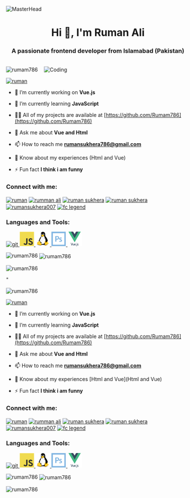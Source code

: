 ![MasterHead](https://giffiles.alphacoders.com/120/120237.gif)
<h1 align="center">Hi 👋, I'm Ruman Ali</h1>
<h3 align="center">A passionate frontend developer from Islamabad (Pakistan)</h3><br>
<img align="right" alt="Coding" width="400" src="https://cdn.dribbble.com/users/50886/screenshots/2710024/coding.gif"

<p align="left"> <img src="https://komarev.com/ghpvc/?username=rumam786&label=Profile%20views&color=0e75b6&style=flat" alt="rumam786" /> </p>

<p align="left"> <a href="https://twitter.com/ruman" target="blank"><img src="https://img.shields.io/twitter/follow/ruman?logo=twitter&style=for-the-badge" alt="ruman" /></a> </p>

- 🔭 I’m currently working on **Vue.js**

- 🌱 I’m currently learning **JavaScript**

- 👨‍💻 All of my projects are available at [https://github.com/Rumam786](https://github.com/Rumam786)

- 💬 Ask me about **Vue and Html**

- 📫 How to reach me **rumansukhera786@gmail.com**

- 📄 Know about my experiences (Html and Vue)

- ⚡ Fun fact **I think i am funny**

<h3 align="left">Connect with me:</h3>
<p align="left">
<a href="https://twitter.com/ruman" target="blank"><img align="center" src="https://raw.githubusercontent.com/rahuldkjain/github-profile-readme-generator/master/src/images/icons/Social/twitter.svg" alt="ruman" height="30" width="40" /></a>
<a href="https://linkedin.com/in/rumman ali" target="blank"><img align="center" src="https://raw.githubusercontent.com/rahuldkjain/github-profile-readme-generator/master/src/images/icons/Social/linked-in-alt.svg" alt="rumman ali" height="30" width="40" /></a>
<a href="https://stackoverflow.com/users/ruman sukhera" target="blank"><img align="center" src="https://raw.githubusercontent.com/rahuldkjain/github-profile-readme-generator/master/src/images/icons/Social/stack-overflow.svg" alt="ruman sukhera" height="30" width="40" /></a>
<a href="https://fb.com/ruman sukhera" target="blank"><img align="center" src="https://raw.githubusercontent.com/rahuldkjain/github-profile-readme-generator/master/src/images/icons/Social/facebook.svg" alt="ruman sukhera" height="30" width="40" /></a>
<a href="https://instagram.com/rumansukhera007" target="blank"><img align="center" src="https://raw.githubusercontent.com/rahuldkjain/github-profile-readme-generator/master/src/images/icons/Social/instagram.svg" alt="rumansukhera007" height="30" width="40" /></a>
<a href="https://www.youtube.com/c/fc legend" target="blank"><img align="center" src="https://raw.githubusercontent.com/rahuldkjain/github-profile-readme-generator/master/src/images/icons/Social/youtube.svg" alt="fc legend" height="30" width="40" /></a>
</p>

<h3 align="left">Languages and Tools:</h3>
<p align="left"> <a href="https://git-scm.com/" target="_blank" rel="noreferrer"> <img src="https://www.vectorlogo.zone/logos/git-scm/git-scm-icon.svg" alt="git" width="40" height="40"/> </a> <a href="https://developer.mozilla.org/en-US/docs/Web/JavaScript" target="_blank" rel="noreferrer"> <img src="https://raw.githubusercontent.com/devicons/devicon/master/icons/javascript/javascript-original.svg" alt="javascript" width="40" height="40"/> </a> <a href="https://www.linux.org/" target="_blank" rel="noreferrer"> <img src="https://raw.githubusercontent.com/devicons/devicon/master/icons/linux/linux-original.svg" alt="linux" width="40" height="40"/> </a> <a href="https://www.photoshop.com/en" target="_blank" rel="noreferrer"> <img src="https://raw.githubusercontent.com/devicons/devicon/master/icons/photoshop/photoshop-line.svg" alt="photoshop" width="40" height="40"/> </a> <a href="https://vuejs.org/" target="_blank" rel="noreferrer"> <img src="https://raw.githubusercontent.com/devicons/devicon/master/icons/vuejs/vuejs-original-wordmark.svg" alt="vuejs" width="40" height="40"/> </a> </p>

<p><img align="left" src="https://github-readme-stats.vercel.app/api/top-langs?username=rumam786&show_icons=true&locale=en&layout=compact" alt="rumam786" /></p>

<p>&nbsp;<img align="center" src="https://github-readme-stats.vercel.app/api?username=rumam786&show_icons=true&locale=en" alt="rumam786" /></p>

<p><img align="center" src="https://github-readme-streak-stats.herokuapp.com/?user=rumam786&" alt="rumam786" /></p>
"

<p align="left"> <img src="https://komarev.com/ghpvc/?username=rumam786&label=Profile%20views&color=0e75b6&style=flat" alt="rumam786" /> </p>

<p align="left"> <a href="https://twitter.com/ruman" target="blank"><img src="https://img.shields.io/twitter/follow/ruman?logo=twitter&style=for-the-badge" alt="ruman" /></a> </p>

- 🔭 I’m currently working on **Vue.js**

- 🌱 I’m currently learning **JavaScript**

- 👨‍💻 All of my projects are available at [https://github.com/Rumam786](https://github.com/Rumam786)

- 💬 Ask me about **Vue and Html**

- 📫 How to reach me **rumansukhera786@gmail.com**

- 📄 Know about my experiences [Html and Vue](Html and Vue)

- ⚡ Fun fact **I think i am funny**

<h3 align="left">Connect with me:</h3>
<p align="left">
<a href="https://twitter.com/ruman" target="blank"><img align="center" src="https://raw.githubusercontent.com/rahuldkjain/github-profile-readme-generator/master/src/images/icons/Social/twitter.svg" alt="ruman" height="30" width="40" /></a>
<a href="https://linkedin.com/in/rumman ali" target="blank"><img align="center" src="https://raw.githubusercontent.com/rahuldkjain/github-profile-readme-generator/master/src/images/icons/Social/linked-in-alt.svg" alt="rumman ali" height="30" width="40" /></a>
<a href="https://stackoverflow.com/users/ruman sukhera" target="blank"><img align="center" src="https://raw.githubusercontent.com/rahuldkjain/github-profile-readme-generator/master/src/images/icons/Social/stack-overflow.svg" alt="ruman sukhera" height="30" width="40" /></a>
<a href="https://fb.com/ruman sukhera" target="blank"><img align="center" src="https://raw.githubusercontent.com/rahuldkjain/github-profile-readme-generator/master/src/images/icons/Social/facebook.svg" alt="ruman sukhera" height="30" width="40" /></a>
<a href="https://instagram.com/rumansukhera007" target="blank"><img align="center" src="https://raw.githubusercontent.com/rahuldkjain/github-profile-readme-generator/master/src/images/icons/Social/instagram.svg" alt="rumansukhera007" height="30" width="40" /></a>
<a href="https://www.youtube.com/c/fc legend" target="blank"><img align="center" src="https://raw.githubusercontent.com/rahuldkjain/github-profile-readme-generator/master/src/images/icons/Social/youtube.svg" alt="fc legend" height="30" width="40" /></a>
</p>

<h3 align="left">Languages and Tools:</h3>
<p align="left"> <a href="https://git-scm.com/" target="_blank" rel="noreferrer"> <img src="https://www.vectorlogo.zone/logos/git-scm/git-scm-icon.svg" alt="git" width="40" height="40"/> </a> <a href="https://developer.mozilla.org/en-US/docs/Web/JavaScript" target="_blank" rel="noreferrer"> <img src="https://raw.githubusercontent.com/devicons/devicon/master/icons/javascript/javascript-original.svg" alt="javascript" width="40" height="40"/> </a> <a href="https://www.linux.org/" target="_blank" rel="noreferrer"> <img src="https://raw.githubusercontent.com/devicons/devicon/master/icons/linux/linux-original.svg" alt="linux" width="40" height="40"/> </a> <a href="https://www.photoshop.com/en" target="_blank" rel="noreferrer"> <img src="https://raw.githubusercontent.com/devicons/devicon/master/icons/photoshop/photoshop-line.svg" alt="photoshop" width="40" height="40"/> </a> <a href="https://vuejs.org/" target="_blank" rel="noreferrer"> <img src="https://raw.githubusercontent.com/devicons/devicon/master/icons/vuejs/vuejs-original-wordmark.svg" alt="vuejs" width="40" height="40"/> </a> </p>

<p><img align="left" src="https://github-readme-stats.vercel.app/api/top-langs?username=rumam786&show_icons=true&locale=en&layout=compact" alt="rumam786" /></p>

<p>&nbsp;<img align="center" src="https://github-readme-stats.vercel.app/api?username=rumam786&show_icons=true&locale=en" alt="rumam786" /></p>

<p><img align="center" src="https://github-readme-streak-stats.herokuapp.com/?user=rumam786&" alt="rumam786" /></p>
